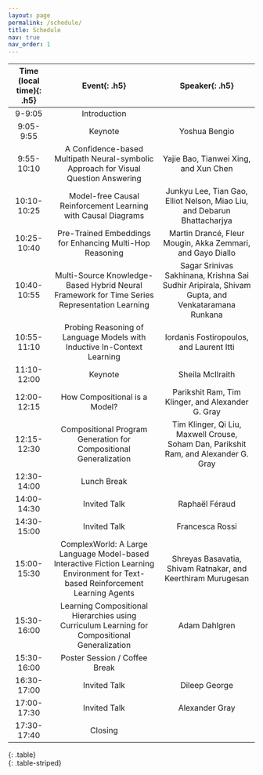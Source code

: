 ```yaml
---
layout: page
permalink: /schedule/
title: Schedule
nav: true
nav_order: 1
---
```


| **Time (local time)**{: .h5} |  **Event**{: .h5} | **Speaker**{: .h5} |
| :--------------------------------: | :---------------------------------: | :---------------------------------: |
|  9-9:05  |   Introduction   |
|  9:05-9:55 | Keynote | Yoshua Bengio |
| 9:55-10:10 | A Confidence-based Multipath Neural-symbolic Approach for Visual Question Answering | Yajie Bao, Tianwei Xing, and Xun Chen |
| 10:10-10:25| Model-free Causal Reinforcement Learning with Causal Diagrams| Junkyu Lee, Tian Gao, Elliot Nelson, Miao Liu, and Debarun Bhattacharjya |
| 10:25-10:40 | Pre-Trained Embeddings for Enhancing Multi-Hop Reasoning | Martin Drancé, Fleur Mougin, Akka Zemmari, and Gayo Diallo | 
| 10:40-10:55 | Multi-Source Knowledge-Based Hybrid Neural Framework for Time Series Representation Learning | Sagar Srinivas Sakhinana, Krishna Sai Sudhir Aripirala, Shivam Gupta, and Venkataramana Runkana |
| 10:55-11:10 | Probing Reasoning of Language Models with Inductive In-Context Learning | Iordanis Fostiropoulos, and Laurent Itti |
| 11:10-12:00 | Keynote | Sheila McIlraith |  
| 12:00-12:15 | How Compositional is a Model? | Parikshit Ram, Tim Klinger, and Alexander G. Gray | 
| 12:15-12:30 | Compositional Program Generation for Compositional Generalization | Tim Klinger, Qi Liu, Maxwell Crouse, Soham Dan, Parikshit Ram, and Alexander G. Gray | 
| 12:30-14:00 | Lunch Break |  | 
| 14:00-14:30 | Invited Talk | Raphaël Féraud | 
| 14:30-15:00 | Invited Talk | Francesca Rossi | 
| 15:00-15:30 | ComplexWorld: A Large Language Model-based Interactive Fiction Learning Environment for Text-based Reinforcement Learning Agents | Shreyas Basavatia, Shivam Ratnakar, and Keerthiram Murugesan | 
| 15:30-16:00 | Learning Compositional Hierarchies using Curriculum Learning for Compositional Generalization | Adam Dahlgren | 
| 15:30-16:00 | Poster Session / Coffee Break | | 
| 16:30-17:00 | Invited Talk | Dileep George  | 
| 17:00-17:30 | Invited Talk | Alexander Gray | 
| 17:30-17:40 | Closing
{: .table}  
{: .table-striped}  
